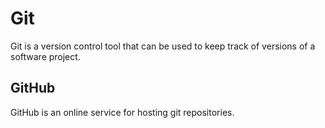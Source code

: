 # Git

Git is a version control tool that can be used to keep track of versions of a software project.

## GitHub

GitHub is an online service for hosting git repositories.











